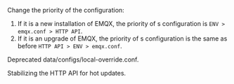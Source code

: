 Change the priority of the configuration:
1. If it is a new installation of EMQX, the priority of s configuration is `ENV > emqx.conf > HTTP API`.
2. If it is an upgrade of EMQX, the priority of s configuration is the same as before `HTTP API > ENV > emqx.conf`.

Deprecated data/configs/local-override.conf.

Stabilizing the HTTP API for hot updates.
